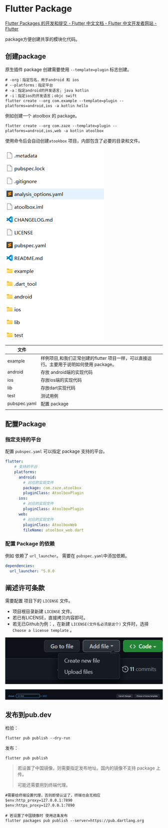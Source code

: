 # Flutter Package

[Flutter Packages 的开发和提交 - Flutter 中文文档 - Flutter 中文开发者网站 - Flutter](https://flutter.cn/docs/development/packages-and-plugins/developing-packages#step-1-create-the-package-1)

package方便创建共享的模块化代码。

## 创建package

原生插件 package 创建需要使用  `--template=plugin` 标志创建。

```shell
# -org：指定包名，用于android 和 ios
# --platforms：指定平台
# -a：指定android的开发语言; java kotlin
# -i：指定ios的开发语言；objc swift 
flutter create --org com.example --template=plugin --platforms=android,ios -a kotlin hello

```

例如创建一个 atoolbox 的 package。

```shell
flutter create --org com.zaze --template=plugin --platforms=android,ios,web -a kotlin atoolbox
```

使用命令后会自动创建`atookbox` 项目，内部包含了必要的目录和文件。

![image-20230209160835730](./Flutter%20Packages.assets/image-20230209160835730.png)

| 文件         |                                                              |      |
| ------------ | ------------------------------------------------------------ | ---- |
| example      | 样例项目,和我们正常创建的flutter 项目一样，可以直接运行。主要用于说明如何使用 package。 |      |
| android      | 存放 android端的实现代码                                     |      |
| ios          | 存放ios端的实现代码                                          |      |
| lib          | 存放dart实现代码                                             |      |
| test         | 测试用例                                                     |      |
| pubspec.yaml | 配置 package                                                 |      |
|              |                                                              |      |

## 配置Package

### 指定支持的平台

配置 `pubspec.yaml` 可以指定 package 支持的平台。

```yaml
flutter:
	# 支持的平台
    platforms:
      android:
      	# 对应的实现文件
        package: com.zaze.atoolbox
        pluginClass: AtoolboxPlugin
      ios:
      	# 对应的实现文件
        pluginClass: AtoolboxPlugin
      web:
      	# 对应的实现文件
        pluginClass: AtoolboxWeb
        fileName: atoolbox_web.dart
```



### 配置 Package 的依赖

例如 依赖了 `url_launcher`。	需要在 `pubspec.yaml`中添加依赖。

```yaml
dependencies:
  url_launcher: ^5.0.0
```

## 阐述许可条款

需要配置 项目下的 `LICENSE` 文件。

* 项目根目录新建 `LICENSE` 文件。
* 若已有LICENSE，直接拷贝内容即可。
* 若无已Github为例：，在新建 `LICENSE(文件名必须是这个)` 文件时，选择 `Choose a license template` 。

![image-20230209172401430](./Flutter%20Packages.assets/image-20230209172401430.png)

![image-20230209172346985](./Flutter%20Packages.assets/image-20230209172346985.png)

## 发布到pub.dev

检验：

```shell
flutter pub publish --dry-run
```

发布：

```shell
flutter pub publish
```

> 若设置了中国镜像，则需要指定发布地址。国内的镜像不支持 package 上传。
>
> 可能还需要用到终端代理。

```shell
#需要给终端设置代理，否则即使认证了，终端也会无相应
$env:http_proxy=127.0.0.1:7890
$env:https_proxy=127.0.0.1:7890

# 若设置了中国镜像时 使用这条发布
flutter packages pub publish --server=https://pub.dartlang.org
```


